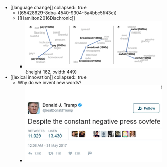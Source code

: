 - [[language change]]
  collapsed:: true
	- ((65428629-8dba-4540-9304-5a4bbc5ff43e))
	- [[Hamilton2016Diachronic]]
		- ![change-of-meaning.png](../assets/change-of-meaning_1698948403017_0.png){:height 162, :width 449}
- [[lexical innovation]]
  collapsed:: true
	- Why do we invent new words?
		- ![covfefe.jpg](../assets/covfefe_1698948489765_0.jpg)
